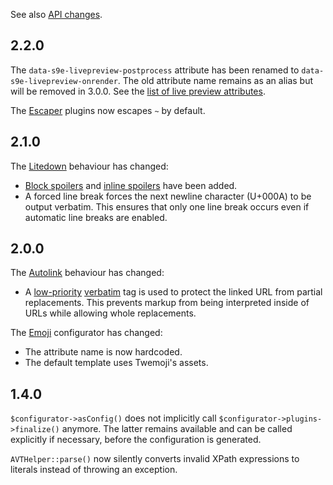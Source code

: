 <style>.rst-content ul { font-size: 16px }</style>

See also [API changes](API_changes.md).

## 2.2.0

The `data-s9e-livepreview-postprocess` attribute has been renamed to `data-s9e-livepreview-onrender`. The old attribute name remains as an alias but will be removed in 3.0.0. See the [list of live preview attributes](../JavaScript/Live_preview_attributes.md).

The [Escaper](../Plugins/Escaper/Synopsis.md) plugins now escapes `~` by default.


## 2.1.0

The [Litedown](../Plugins/Litedown/Synopsis.md) behaviour has changed:

 - [Block spoilers](../Plugins/Litedown/Syntax.md#spoilers) and [inline spoilers](../Plugins/Litedown/Syntax.md#inline-spoilers) have been added.
 - A forced line break forces the next newline character (U+000A) to be output verbatim. This ensures that only one line break occurs even if automatic line breaks are enabled.


## 2.0.0

The [Autolink](../Plugins/Autolink/Synopsis.md) behaviour has changed:

 - A [low-priority](Tag_priorities.md) [verbatim](http://s9e.github.io/TextFormatter/api/s9e/TextFormatter/Parser.html#method_addVerbatim) tag is used to protect the linked URL from partial replacements. This prevents markup from being interpreted inside of URLs while allowing whole replacements.

The [Emoji](../Plugins/Emoji/Synopsis.md) configurator has changed:

 - The attribute name is now hardcoded.
 - The default template uses Twemoji's assets.


## 1.4.0

`$configurator->asConfig()` does not implicitly call `$configurator->plugins->finalize()` anymore. The latter remains available and can be called explicitly if necessary, before the configuration is generated.

`AVTHelper::parse()` now silently converts invalid XPath expressions to literals instead of throwing an exception.
